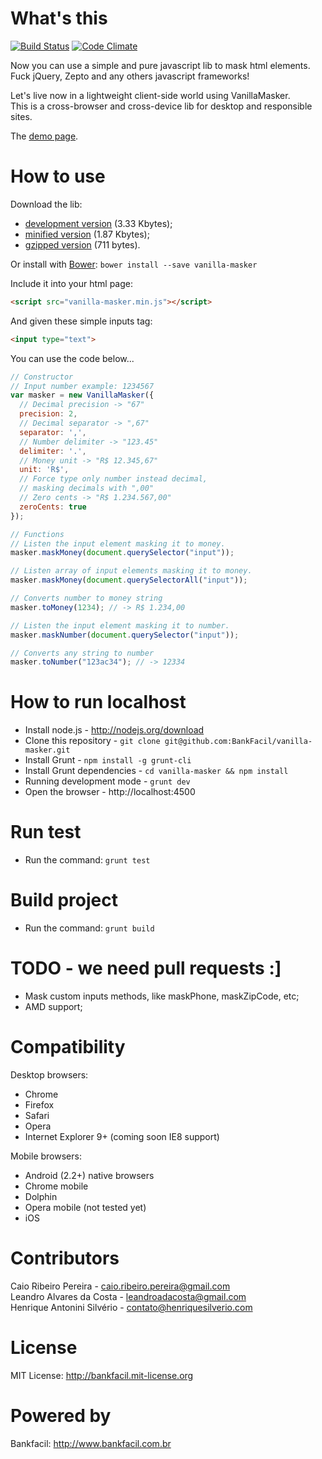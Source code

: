 # What's this

[![Build Status](https://travis-ci.org/BankFacil/vanilla-masker.svg)](https://travis-ci.org/BankFacil/vanilla-masker)
[![Code Climate](https://codeclimate.com/github/BankFacil/vanilla-masker.png)](https://codeclimate.com/github/BankFacil/vanilla-masker)

Now you can use a simple and pure javascript lib to mask html elements. Fuck jQuery, Zepto and any others javascript frameworks!

Let's live now in a lightweight client-side world using VanillaMasker.  
This is a cross-browser and cross-device lib for desktop and responsible sites.

The [demo page](http://bankfacil.github.io/vanilla-masker/demo.html).

# How to use

Download the lib: 

* [development version](https://raw.githubusercontent.com/BankFacil/vanilla-masker/master/build/vanilla-masker.js) (3.33 Kbytes); 
* [minified version](https://raw.githubusercontent.com/BankFacil/vanilla-masker/master/build/vanilla-masker.min.js) (1.87 Kbytes); 
* [gzipped version](https://raw.githubusercontent.com/BankFacil/vanilla-masker/master/build/vanilla-masker.min.gz.js) (711 bytes).

Or install with [Bower](http://bower.io/): `bower install --save vanilla-masker`

Include it into your html page:
``` html
<script src="vanilla-masker.min.js"></script>
```

And given these simple inputs tag:
``` html
<input type="text">
```

You can use the code below...
``` javascript
// Constructor
// Input number example: 1234567
var masker = new VanillaMasker({
  // Decimal precision -> "67"
  precision: 2, 
  // Decimal separator -> ",67"
  separator: ',', 
  // Number delimiter -> "123.45"
  delimiter: '.', 
  // Money unit -> "R$ 12.345,67"
  unit: 'R$', 
  // Force type only number instead decimal,
  // masking decimals with ",00"
  // Zero cents -> "R$ 1.234.567,00"
  zeroCents: true 
});

// Functions
// Listen the input element masking it to money.
masker.maskMoney(document.querySelector("input"));

// Listen array of input elements masking it to money.
masker.maskMoney(document.querySelectorAll("input"));

// Converts number to money string
masker.toMoney(1234); // -> R$ 1.234,00

// Listen the input element masking it to number.
masker.maskNumber(document.querySelector("input"));

// Converts any string to number 
masker.toNumber("123ac34"); // -> 12334
```

# How to run localhost

* Install node.js - http://nodejs.org/download
* Clone this repository - `git clone git@github.com:BankFacil/vanilla-masker.git`
* Install Grunt - `npm install -g grunt-cli`
* Install Grunt dependencies - `cd vanilla-masker && npm install`
* Running development mode - `grunt dev`
* Open the browser - http://localhost:4500

# Run test

* Run the command: `grunt test`

# Build project

* Run the command: `grunt build`

# TODO - we need pull requests :]

* Mask custom inputs methods, like maskPhone, maskZipCode, etc;
* AMD support;

# Compatibility

Desktop browsers:

* Chrome
* Firefox
* Safari
* Opera
* Internet Explorer 9+ (coming soon IE8 support)

Mobile browsers:

* Android (2.2+) native browsers
* Chrome mobile
* Dolphin
* Opera mobile (not tested yet)
* iOS

# Contributors

Caio Ribeiro Pereira - caio.ribeiro.pereira@gmail.com  
Leandro Alvares da Costa - leandroadacosta@gmail.com  
Henrique Antonini Silvério - contato@henriquesilverio.com

# License

MIT License: http://bankfacil.mit-license.org

# Powered by

Bankfacil: http://www.bankfacil.com.br  
